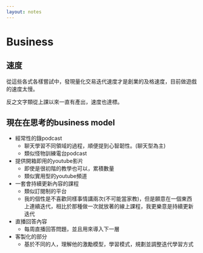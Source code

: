 ```yaml
---
layout: notes
---
```


# Business

## 速度
從這些各式各樣嘗試中，發現量化交易迭代速度才是創業的及格速度，目前做遊戲的速度太慢。

反之文字類從上課以來一直有產出，速度也達標。

## 現在在思考的business model

* 經常性的錄podcast
  * 聊天學習不同領域的過程，順便提到心智韌性。(聊天型為主)
  * 類似怪物訓練電台podcast
* 提供開箱即用的youtube影片
  * 即使是很初階的教學也可以，累積數量
  * 類似實用型的youtube頻道
* 一套會持續更新內容的課程
  * 類似訂閱制的平台
  * 我的個性是不喜歡同樣事情講兩次(不可能當家教)，但是願意在一個東西上連續迭代，相比於那種做一次就放著的線上課程，我更樂意是持續更新迭代
* 直播回答內容
  * 每周直播回答問題，並且用來導入下一層
* 客製化的部分
  * 基於不同的人，理解他的激勵模型，學習模式，規劃並調整迭代學習方式
